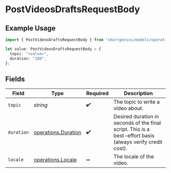 # PostVideosDraftsRequestBody

## Example Usage

```typescript
import { PostVideosDraftsRequestBody } from "shortgenius/models/operations";

let value: PostVideosDraftsRequestBody = {
  topic: "<value>",
  duration: "180",
};
```

## Fields

| Field                                                                                                     | Type                                                                                                      | Required                                                                                                  | Description                                                                                               |
| --------------------------------------------------------------------------------------------------------- | --------------------------------------------------------------------------------------------------------- | --------------------------------------------------------------------------------------------------------- | --------------------------------------------------------------------------------------------------------- |
| `topic`                                                                                                   | *string*                                                                                                  | :heavy_check_mark:                                                                                        | The topic to write a video about.                                                                         |
| `duration`                                                                                                | [operations.Duration](../../models/operations/duration.md)                                                | :heavy_check_mark:                                                                                        | Desired duration in seconds of the final script. This is a best-effort basis (always verify credit cost). |
| `locale`                                                                                                  | [operations.Locale](../../models/operations/locale.md)                                                    | :heavy_minus_sign:                                                                                        | The locale of the video.                                                                                  |